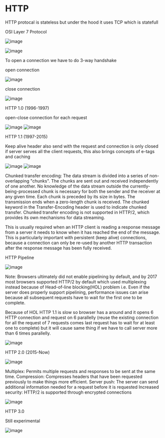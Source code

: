 # HTTP

HTTP protocal is stateless but under the hood it uses TCP which is statefull 

OSI Layer 7 Protocol

![image](https://user-images.githubusercontent.com/7610065/158011569-a94f31ca-f3b6-4158-abf0-e7a43ec83fe1.png)

![image](https://user-images.githubusercontent.com/7610065/158011597-29a46d25-1de9-497d-a3c3-aadce6d9a6fa.png)

To open a connection we have to do 3-way handshake

open connection

![image](https://user-images.githubusercontent.com/7610065/158012560-34874d26-0b4c-4de2-a935-6a831a15e177.png)

close connection

![image](https://user-images.githubusercontent.com/7610065/158012572-5eb72224-7272-4fcc-848b-0fe23571b68b.png)

HTTP 1.0 (1996-1997)

open-close connection for each request

![image](https://user-images.githubusercontent.com/7610065/158011981-8a605e80-7da8-41c1-acad-3d9485335245.png)
![image](https://user-images.githubusercontent.com/7610065/158011956-fb851532-df1b-496a-86d9-a32db4491c15.png)

HTTP 1.1 (1997-2015)

Keep alive header also send with the request and connection is only closed if server serves all the client requests, this also brings concepts of e-tags and caching

![image](https://user-images.githubusercontent.com/7610065/158012097-18d6953c-196b-4277-8833-3afb7a89f4c3.png)
![image](https://user-images.githubusercontent.com/7610065/158012082-e5c46d90-db2c-49d1-ba38-200c172857a1.png)

Chunked transfer encoding: The data stream is divided into a series of non-overlapping "chunks". The chunks are sent out and received independently of one another. No knowledge of the data stream outside the currently-being-processed chunk is necessary for both the sender and the receiver at any given time. Each chunk is preceded by its size in bytes. The transmission ends when a zero-length chunk is received. The chunked keyword in the Transfer-Encoding header is used to indicate chunked transfer. Chunked transfer encoding is not supported in HTTP/2, which provides its own mechanisms for data streaming. 

This is usually required when an HTTP client is reading a response message from a server it needs to know when it has reached the end of the message. This is particularly important with persistent (keep alive) connections, because a connection can only be re-used by another HTTP transaction after the response message has been fully received.

HTTP Pipeline 

![image](https://user-images.githubusercontent.com/7610065/158013379-ef4bf1ea-c23a-4039-a603-4230e5bcc2b8.png)

Note: Browsers ultimately did not enable pipelining by default, and by 2017 most browsers supported HTTP/2 by default which used multiplexing instead because of Head-of-line blocking(HOL) problem i.e. Even if the server does properly support pipelining, performance issues can arise because all subsequent requests have to wait for the first one to be complete.

Because of HOL HTTP 1.1 is slow so browser has a around and it opens 6 HTTP connection and request on 6 parallelly (reuse the existing connection for all the request of 7 requests comes last request has to wait for at least one to complete) but it will cause same thing if we have to call server more than 6 times parallelly.

![image](https://user-images.githubusercontent.com/7610065/158016816-a9f5b5c0-8952-435d-865e-63b00bb66cf7.png)

HTTP 2.0 (2015-Now)

![image](https://user-images.githubusercontent.com/7610065/158012237-288a081c-5b01-489e-ae94-d303339b34e3.png)

Multiplex: Permits multiple requests and responses to be sent at the same time.
Compression: Compresses headers that have been requested previously to make things more efficient.
Server push: The server can send additional information needed for a request before it is requested
Increased security: HTTP/2 is supported through encrypted connections

![image](https://user-images.githubusercontent.com/7610065/158016943-e990f28a-7184-4afd-bd4d-3efd91cd77eb.png)

HTTP 3.0

Still experimental

![image](https://user-images.githubusercontent.com/7610065/158012424-b0ccf7d6-de1a-449f-b732-2d8b4b328582.png)

